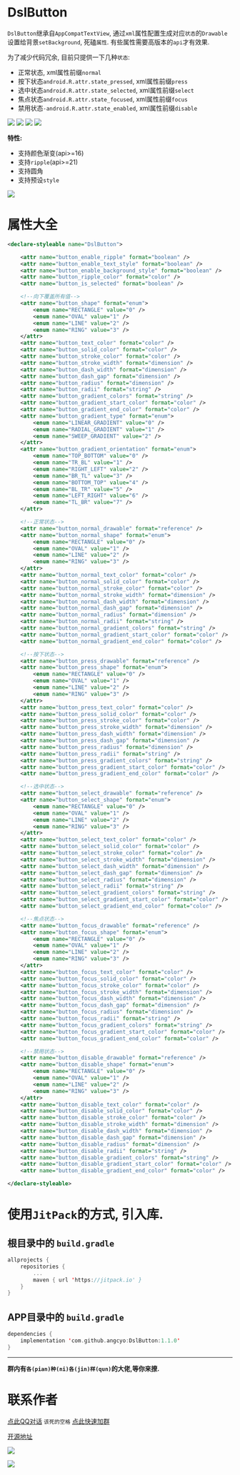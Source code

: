 # DslButton
`DslButton`继承自`AppCompatTextView`, 通过`xml`属性配置生成对应`状态`的`Drawable`设置给背景`setBackground`, 死磕`属性`. 有些属性需要高版本的`api`才有效果.

为了减少代码冗余, 目前只提供一下几种`状态`:

- 正常状态, xml属性前缀`normal`
- 按下状态`android.R.attr.state_pressed`, xml属性前缀`press`
- 选中状态`android.R.attr.state_selected`, xml属性前缀`select`
- 焦点状态`android.R.attr.state_focused`, xml属性前缀`focus`
- 禁用状态`-android.R.attr.state_enabled`, xml属性前缀`disable`


![](https://img.shields.io/badge/License-MIT-EA66AC) ![](https://img.shields.io/badge/Api-11+-FA773C) ![](https://img.shields.io/badge/AndroidX-yes-DA883C)
![](https://img.shields.io/badge/Kotlin-yes-B0C909)

**特性:**

- 支持颜色渐变(api>=16)
- 支持`ripple`(api>=21)
- 支持圆角
- 支持预设`style`


![](https://raw.githubusercontent.com/angcyo/DslButton/master/png/button.png)

# 属性大全

```xml
<declare-styleable name="DslButton">

    <attr name="button_enable_ripple" format="boolean" />
    <attr name="button_enable_text_style" format="boolean" />
    <attr name="button_enable_background_style" format="boolean" />
    <attr name="button_ripple_color" format="color" />
    <attr name="button_is_selected" format="boolean" />

    <!--向下覆盖所有值-->
    <attr name="button_shape" format="enum">
        <enum name="RECTANGLE" value="0" />
        <enum name="OVAL" value="1" />
        <enum name="LINE" value="2" />
        <enum name="RING" value="3" />
    </attr>
    <attr name="button_text_color" format="color" />
    <attr name="button_solid_color" format="color" />
    <attr name="button_stroke_color" format="color" />
    <attr name="button_stroke_width" format="dimension" />
    <attr name="button_dash_width" format="dimension" />
    <attr name="button_dash_gap" format="dimension" />
    <attr name="button_radius" format="dimension" />
    <attr name="button_radii" format="string" />
    <attr name="button_gradient_colors" format="string" />
    <attr name="button_gradient_start_color" format="color" />
    <attr name="button_gradient_end_color" format="color" />
    <attr name="button_gradient_type" format="enum">
        <enum name="LINEAR_GRADIENT" value="0" />
        <enum name="RADIAL_GRADIENT" value="1" />
        <enum name="SWEEP_GRADIENT" value="2" />
    </attr>
    <attr name="button_gradient_orientation" format="enum">
        <enum name="TOP_BOTTOM" value="0" />
        <enum name="TR_BL" value="1" />
        <enum name="RIGHT_LEFT" value="2" />
        <enum name="BR_TL" value="3" />
        <enum name="BOTTOM_TOP" value="4" />
        <enum name="BL_TR" value="5" />
        <enum name="LEFT_RIGHT" value="6" />
        <enum name="TL_BR" value="7" />
    </attr>

    <!--正常状态-->
    <attr name="button_normal_drawable" format="reference" />
    <attr name="button_normal_shape" format="enum">
        <enum name="RECTANGLE" value="0" />
        <enum name="OVAL" value="1" />
        <enum name="LINE" value="2" />
        <enum name="RING" value="3" />
    </attr>
    <attr name="button_normal_text_color" format="color" />
    <attr name="button_normal_solid_color" format="color" />
    <attr name="button_normal_stroke_color" format="color" />
    <attr name="button_normal_stroke_width" format="dimension" />
    <attr name="button_normal_dash_width" format="dimension" />
    <attr name="button_normal_dash_gap" format="dimension" />
    <attr name="button_normal_radius" format="dimension" />
    <attr name="button_normal_radii" format="string" />
    <attr name="button_normal_gradient_colors" format="string" />
    <attr name="button_normal_gradient_start_color" format="color" />
    <attr name="button_normal_gradient_end_color" format="color" />

    <!--按下状态-->
    <attr name="button_press_drawable" format="reference" />
    <attr name="button_press_shape" format="enum">
        <enum name="RECTANGLE" value="0" />
        <enum name="OVAL" value="1" />
        <enum name="LINE" value="2" />
        <enum name="RING" value="3" />
    </attr>
    <attr name="button_press_text_color" format="color" />
    <attr name="button_press_solid_color" format="color" />
    <attr name="button_press_stroke_color" format="color" />
    <attr name="button_press_stroke_width" format="dimension" />
    <attr name="button_press_dash_width" format="dimension" />
    <attr name="button_press_dash_gap" format="dimension" />
    <attr name="button_press_radius" format="dimension" />
    <attr name="button_press_radii" format="string" />
    <attr name="button_press_gradient_colors" format="string" />
    <attr name="button_press_gradient_start_color" format="color" />
    <attr name="button_press_gradient_end_color" format="color" />

    <!--选中状态-->
    <attr name="button_select_drawable" format="reference" />
    <attr name="button_select_shape" format="enum">
        <enum name="RECTANGLE" value="0" />
        <enum name="OVAL" value="1" />
        <enum name="LINE" value="2" />
        <enum name="RING" value="3" />
    </attr>
    <attr name="button_select_text_color" format="color" />
    <attr name="button_select_solid_color" format="color" />
    <attr name="button_select_stroke_color" format="color" />
    <attr name="button_select_stroke_width" format="dimension" />
    <attr name="button_select_dash_width" format="dimension" />
    <attr name="button_select_dash_gap" format="dimension" />
    <attr name="button_select_radius" format="dimension" />
    <attr name="button_select_radii" format="string" />
    <attr name="button_select_gradient_colors" format="string" />
    <attr name="button_select_gradient_start_color" format="color" />
    <attr name="button_select_gradient_end_color" format="color" />

    <!--焦点状态-->
    <attr name="button_focus_drawable" format="reference" />
    <attr name="button_focus_shape" format="enum">
        <enum name="RECTANGLE" value="0" />
        <enum name="OVAL" value="1" />
        <enum name="LINE" value="2" />
        <enum name="RING" value="3" />
    </attr>
    <attr name="button_focus_text_color" format="color" />
    <attr name="button_focus_solid_color" format="color" />
    <attr name="button_focus_stroke_color" format="color" />
    <attr name="button_focus_stroke_width" format="dimension" />
    <attr name="button_focus_dash_width" format="dimension" />
    <attr name="button_focus_dash_gap" format="dimension" />
    <attr name="button_focus_radius" format="dimension" />
    <attr name="button_focus_radii" format="string" />
    <attr name="button_focus_gradient_colors" format="string" />
    <attr name="button_focus_gradient_start_color" format="color" />
    <attr name="button_focus_gradient_end_color" format="color" />

    <!--禁用状态-->
    <attr name="button_disable_drawable" format="reference" />
    <attr name="button_disable_shape" format="enum">
        <enum name="RECTANGLE" value="0" />
        <enum name="OVAL" value="1" />
        <enum name="LINE" value="2" />
        <enum name="RING" value="3" />
    </attr>
    <attr name="button_disable_text_color" format="color" />
    <attr name="button_disable_solid_color" format="color" />
    <attr name="button_disable_stroke_color" format="color" />
    <attr name="button_disable_stroke_width" format="dimension" />
    <attr name="button_disable_dash_width" format="dimension" />
    <attr name="button_disable_dash_gap" format="dimension" />
    <attr name="button_disable_radius" format="dimension" />
    <attr name="button_disable_radii" format="string" />
    <attr name="button_disable_gradient_colors" format="string" />
    <attr name="button_disable_gradient_start_color" format="color" />
    <attr name="button_disable_gradient_end_color" format="color" />

</declare-styleable>
```

# 使用`JitPack`的方式, 引入库.

## 根目录中的 `build.gradle`

```kotlin
allprojects {
    repositories {
        ...
        maven { url 'https://jitpack.io' }
    }
}
```

## APP目录中的 `build.gradle`

```kotlin
dependencies {
    implementation 'com.github.angcyo:DslButton:1.1.0'
}
```

---
**群内有`各(pian)种(ni)各(jin)样(qun)`的大佬,等你来撩.**

# 联系作者

[点此QQ对话](http://wpa.qq.com/msgrd?v=3&uin=664738095&site=qq&menu=yes)  `该死的空格`    [点此快速加群](https://shang.qq.com/wpa/qunwpa?idkey=cbcf9a42faf2fe730b51004d33ac70863617e6999fce7daf43231f3cf2997460)

[开源地址](https://github.com/angcyo/DslAdapter)

![](https://gitee.com/angcyo/res/raw/master/code/all_in1.jpg)

![](https://gitee.com/angcyo/res/raw/master/code/all_in2.jpg)
